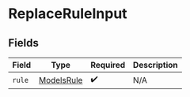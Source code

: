 # ReplaceRuleInput


## Fields

| Field                                           | Type                                            | Required                                        | Description                                     |
| ----------------------------------------------- | ----------------------------------------------- | ----------------------------------------------- | ----------------------------------------------- |
| `rule`                                          | [ModelsRule](../../models/shared/ModelsRule.md) | :heavy_check_mark:                              | N/A                                             |